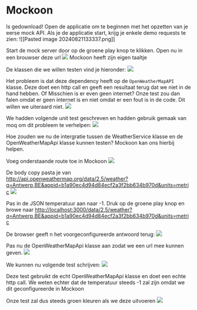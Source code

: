 # Mockoon
Is gedownload!
Open de applicatie om te beginnen met het opzetten van je eerse mock API.
Als je de applicatie start, krijg je enkele demo requests te zien:
![[Pasted image 20240821133337.png]]

Start de mock server door op de groene play knop te klikken. Open nu in een brouwser deze url
![](https://apwt.gitbook.io/~gitbook/image?url=https%3A%2F%2F4058530821-files.gitbook.io%2F%7E%2Ffiles%2Fv0%2Fb%2Fgitbook-legacy-files%2Fo%2Fassets%252Fg-pro-software-testing%252F-MMl6IOPHkFgo4gte-hT%252F-MMl6U3deotVe5pb6GXn%252F6.png%3Fgeneration%3D1606068073743949%26alt%3Dmedia&width=768&dpr=4&quality=100&sign=33d81935&sv=1)
Mockoon heeft zijn eigen taaltje

De klassen die we willen testen vind je hieronder:
![](https://apwt.gitbook.io/~gitbook/image?url=https%3A%2F%2F4058530821-files.gitbook.io%2F%7E%2Ffiles%2Fv0%2Fb%2Fgitbook-legacy-files%2Fo%2Fassets%252Fg-pro-software-testing%252F-MMl6IOPHkFgo4gte-hT%252F-MMl6U3eD0r4WtkzDvjj%252F7.png%3Fgeneration%3D1606068073772952%26alt%3Dmedia&width=768&dpr=4&quality=100&sign=acf240fe&sv=1)

Het probleem is dat deze dependency heeft op de `OpenWeatherMapAPI` klasse. Deze doet een http call en geeft een resultaat terug dat we niet in de hand hebben. Of Misschien is er even geen internet? Onze test zou dan falen omdat er geen internet is en niet omdat er een fout is in de code. Dit willen we uiteraard niet.
![](https://apwt.gitbook.io/~gitbook/image?url=https%3A%2F%2F4058530821-files.gitbook.io%2F%7E%2Ffiles%2Fv0%2Fb%2Fgitbook-legacy-files%2Fo%2Fassets%252Fg-pro-software-testing%252F-MMl6IOPHkFgo4gte-hT%252F-MMl6U3fO8G9e-O2liup%252F8.png%3Fgeneration%3D1606068073831427%26alt%3Dmedia&width=768&dpr=4&quality=100&sign=555eb533&sv=1)

We hadden volgende unit test geschreven en hadden gebruik gemaak van moq om dit probleem te verhelpen:
![](https://apwt.gitbook.io/~gitbook/image?url=https%3A%2F%2F4058530821-files.gitbook.io%2F%7E%2Ffiles%2Fv0%2Fb%2Fgitbook-legacy-files%2Fo%2Fassets%252Fg-pro-software-testing%252F-MMl6IOPHkFgo4gte-hT%252F-MMl6U3gbJBHIythj-fC%252F9.png%3Fgeneration%3D1606068073754311%26alt%3Dmedia&width=768&dpr=4&quality=100&sign=fca6cc37&sv=1)

Hoe zouden we nu de intergratie tussen de WeatherService klasse en de OpenWeatherMapApi klasse kunnen testen? Mockoon kan ons hierbij helpen.

Voeg onderstaande route toe in Mockoon
![](https://apwt.gitbook.io/~gitbook/image?url=https%3A%2F%2F4058530821-files.gitbook.io%2F%7E%2Ffiles%2Fv0%2Fb%2Fgitbook-legacy-files%2Fo%2Fassets%252Fg-pro-software-testing%252F-MMl6IOPHkFgo4gte-hT%252F-MMl6U3hAjjudtvChKvo%252F10.png%3Fgeneration%3D1606068073784706%26alt%3Dmedia&width=768&dpr=4&quality=100&sign=429e03fa&sv=1)

De body copy pasta je van http://api.openweathermap.org/data/2.5/weather?q=Antwerp,BE&appid=b1a90ec4d94d84ecf2a3f2bb634b970d&units=metric
![](https://apwt.gitbook.io/~gitbook/image?url=https%3A%2F%2F4058530821-files.gitbook.io%2F%7E%2Ffiles%2Fv0%2Fb%2Fgitbook-legacy-files%2Fo%2Fassets%252Fg-pro-software-testing%252F-MMl6IOPHkFgo4gte-hT%252F-MMl6U3iMGqEJmX05RMV%252F11.png%3Fgeneration%3D1606068073745675%26alt%3Dmedia&width=768&dpr=4&quality=100&sign=708dfe64&sv=1)

Pas in de JSON temperatuur aan naar -1. Druk op de groene play knop en browe naar [http://localhost:3000/data/2.5/weather?q=Antwerp,BE&appid=b1a90ec4d94d84ecf2a3f2bb634b970d&units=metric](http://localhost:3000/data/2.5/weather?q=Antwerp,BE&appid=b1a90ec4d94d84ecf2a3f2bb634b970d&units=metric)

De browser geeft n het voorgeconfigureerde antwoord terug:
![](https://apwt.gitbook.io/~gitbook/image?url=https%3A%2F%2F4058530821-files.gitbook.io%2F%7E%2Ffiles%2Fv0%2Fb%2Fgitbook-legacy-files%2Fo%2Fassets%252Fg-pro-software-testing%252F-MMl6IOPHkFgo4gte-hT%252F-MMl6U3jMkRZIZ_tqVgj%252F12.png%3Fgeneration%3D1606068073769486%26alt%3Dmedia&width=768&dpr=4&quality=100&sign=25544d1d&sv=1)

Pas nu de OpenWeatherMapApi klasse aan zodat we een url mee kunnen geven.
![](https://apwt.gitbook.io/~gitbook/image?url=https%3A%2F%2F4058530821-files.gitbook.io%2F%7E%2Ffiles%2Fv0%2Fb%2Fgitbook-legacy-files%2Fo%2Fassets%252Fg-pro-software-testing%252F-MMl6IOPHkFgo4gte-hT%252F-MMl6U3kR-W4JEmIXpj9%252F13.png%3Fgeneration%3D1606068073761130%26alt%3Dmedia&width=768&dpr=4&quality=100&sign=365d624b&sv=1)

We kunnen nu volgende test schrijven:
![](https://apwt.gitbook.io/~gitbook/image?url=https%3A%2F%2F4058530821-files.gitbook.io%2F%7E%2Ffiles%2Fv0%2Fb%2Fgitbook-legacy-files%2Fo%2Fassets%252Fg-pro-software-testing%252F-MMl6IOPHkFgo4gte-hT%252F-MMl6U3lRHAapiAxp-G5%252F14.png%3Fgeneration%3D1606068073750545%26alt%3Dmedia&width=768&dpr=4&quality=100&sign=1f521ef4&sv=1)

Deze test gebruikt de echt OpenWeatherMapApi klasse en doet een echte http call. We weten echter dat de temperatuur steeds -1 zal zijn omdat we dit geconfigureerde in Mockoon

Onze test zal dus steeds groen kleuren als we deze uitvoeren
![](https://apwt.gitbook.io/~gitbook/image?url=https%3A%2F%2F4058530821-files.gitbook.io%2F%7E%2Ffiles%2Fv0%2Fb%2Fgitbook-legacy-files%2Fo%2Fassets%252Fg-pro-software-testing%252F-MMl6IOPHkFgo4gte-hT%252F-MMl6U3maTv5uDmNMnkd%252F15.png%3Fgeneration%3D1606068073751531%26alt%3Dmedia&width=768&dpr=4&quality=100&sign=a0fcd1f&sv=1)